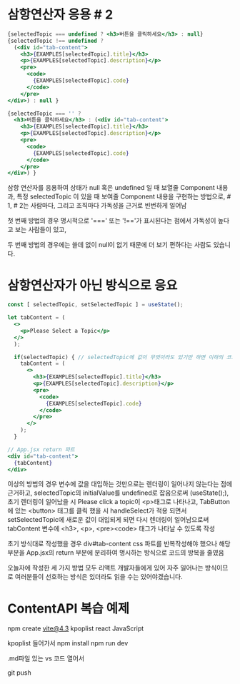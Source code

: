# 삼항연산자 응용 # 2

```jsx
{selectedTopic === undefined ? <h3>버튼을 클릭하세요</h3> : null}
{selectedTopic !== undefined ? 
  (<div id="tab-content">
    <h3>{EXAMPLES[selectedTopic].title}</h3>
    <p>{EXAMPLES[selectedTopic].description}</p>
    <pre>
      <code>
        {EXAMPLES[selectedTopic].code}
      </code>
    </pre>
</div>) : null }
```

```jsx
{selectedTopic === '' ? 
  <h3>버튼을 클릭하세요</h3> : (<div id="tab-content">
    <h3>{EXAMPLES[selectedTopic].title}</h3>
    <p>{EXAMPLES[selectedTopic].description}</p>
    <pre>
      <code>
        {EXAMPLES[selectedTopic].code}
      </code>
    </pre>
</div>) }
```

삼항 연산자를 응용하여 상태가 null 혹은 undefined 일 때 보열줄 Component 내용과, 특정 selectedTopic 이 있을 때 보여줄 Component 내용을 구현하는 방법으로, # 1, # 2는 사람마다, 그리고 조직마다 가독성을 근거로 빈번하게 일어남

첫 번째 방법의 경우 명시적으로 '===' 또는 '!=='가 표시된다는 점에서 가독성이 높다고 보는 사람들이 있고,

두 번째 방법의 경우에는 쓸데 없이 null이 없기 때문에 더 보기 편하다는 사람도 있습니다.

# 삼항연산자가 아닌 방식으로 응요

```jsx
const [ selectedTopic, setSelectedTopic ] = useState();

let tabContent = (
  <>
    <p>Please Select a Topic</p>
  </>
  );

  if(selectedTopic) { // selectedTopic에 값이 무엇이라도 있기만 하면 이하의 코드가 실행됨
    tabContent = (
      <>
        <h3>{EXAMPLES[selectedTopic].title}</h3>
        <p>{EXAMPLES[selectedTopic].description}</p>
        <pre>
          <code>
            {EXAMPLES[selectedTopic].code}
          </code>
        </pre>
      </>
    );
  }

// App.jsx return 파트
<div id="tab-content">
  {tabContent}
</div>
```

이상의 방법의 경우 변수에 값을 대입하는 것만으로는 렌더링이 일어나지 않는다는 점에 근거하고, selectedTopic의 initialValue를 undefined로 잡음으로써 (useState();), 초기 렌더링이 일어났을 시 Please click a topic이 \<p>태그로 나타나고, TabButton에 있는 \<button> 태그를 클릭 했을 시 handleSelect가 적용 되면서 setSelectedTopic에 새로운 값이 대입되게 되면 다시 렌더링이 일어남으로써 tabContent 변수에 \<h3>, \<p>, \<pre>\<code> 태그가 나타날 수 있도록 작성

초기 방식대로 작성했을 경우 div#tab-content css 파트를 반복작성해야 했으나 해당 부분을 App.jsx의 return 부분에 분리하여 명시하는 방식으로 코드의 방복을 줄였음

오늘자에 작성한 세 가지 방법 모두 리액트 개발자들에게 있어 자주 일어나는 방식이므로 여러분들이 선호하는 방식은 있더라도 읽을 수는 있어야겠습니다.

# ContentAPI 복습 예제
npm create vite@4.3
kpoplist
react
JavaScript

kpoplist 들어가서 
npm install
npm run dev

.md파일 있는 vs 코드 열어서 

git push